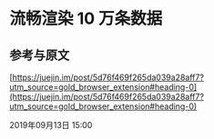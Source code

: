 # 流畅渲染 10 万条数据

## 参考与原文

[https://juejin.im/post/5d76f469f265da039a28aff7?utm_source=gold_browser_extension#heading-0](https://juejin.im/post/5d76f469f265da039a28aff7?utm_source=gold_browser_extension#heading-0)

<ClientOnly>
  <article-info weather="qing" mood="fendou">2019年09月13日 15:00</article-info>
</ClientOnly>
